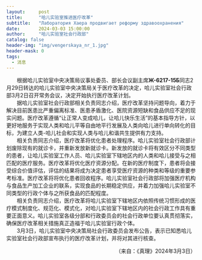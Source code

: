 ```yaml
---
layout:     post
title:      "哈儿实验室推进医疗改革"
subtitle:   "Лаборатория Хаера продвигает реформу здравоохранения"
date:       2024-03-03 15:00:00
author:     "哈儿实验室社会行政部"
catalog: false
header-img: "img/vengerskaya_nr_1.jpg"
header-mask: 0
tags:
  - 消息
---
```


&emsp;&emsp;根据哈儿实验室中央决策局议事处委员、部长会议副主席**Ж-6217-15Б**同志2月29日转达的哈儿实验室中央决策局关于医疗改革的决定，哈儿实验室社会行政部3月2日召开常务会议，决定开始执行医疗改革计划。  
&emsp;&emsp;据哈儿实验室社会行政部相关负责同志介绍，医疗改革坚持问题导向，着力于解决目前医患比严重偏离标准、医患矛盾激化、医院资源短缺和食品供应不足的现实问题。医疗改革遵循“让正常人变成哈儿，让哈儿快乐生活”的基本指导方针，以更好地服务于实现人类和哈儿平等自由地平行发展及人类向哈儿进行单向转化的目标，为建立人类-哈儿社会和实现人类与哈儿和谐共生提供有力支持。  
&emsp;&emsp;相关负责同志介绍，医疗改革将优化患者处理程序。哈儿实验室社会行政部计划废除现有的就诊卡，并重新发放新就诊卡。新发放的就诊卡将有效区分不同类型的患者，让哈儿实验室工作人员、哈儿实验室下辖地区内的人类和哈儿接受与之相匹配的医疗服务。医疗改革将优化医疗资源分配。在新的医疗制度下，患者将会接受综合价值评估，评估的结果将成为决定患者享受医疗资源的种类和等级的重要参考标准。医疗改革将将优化患者回收程序。哈儿实验室社会行政部将加强医疗机构与食品生产加工企业的联系，实现食品的长期稳定供应，并着力加强哈儿实验室不同类型的行政个体与之所获食品的匹配程度。  
&emsp;&emsp;相关负责同志介绍，医疗改革将哈儿实验室下辖地区内依照传统习惯形成的医疗模式制度化、规范化、模式化，对哈儿实验室下辖地区内的社会行政工作具有重要正面意义。哈儿实验室各级分部和行政委员会的社会行政单位要认真贯彻落实，确保医疗改革相关措施真正造福于哈儿实验室行政个体。  
&emsp;&emsp;3月3日，哈儿实验室中央决策局社会行政委员会发布公告，表示已知悉哈儿实验室社会行政部宣布执行的医疗改革计划，并将对其进行核查。
<div style="text-align: right">（来自：《真理》2024年3月3日）</div>